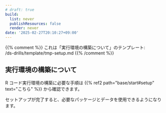 ```yaml
---
# draft: true
build: 
  list: never
  publishResources: false
  render: never
date: '2025-02-27T20:10:27+09:00'
---
```


{{% comment %}}
これは「実行環境の構築について」のテンプレート:  
/ds-drills/template/tmp-setup.md
{{% /comment %}}

## 実行環境の構築について

R コード実行環境の構築に必要な手順は
 {{% ref2 path="base/start#setup" text="こちら" %}} から確認できます。

セットアップが完了すると、必要なパッケージとデータを使用できるようになります。

